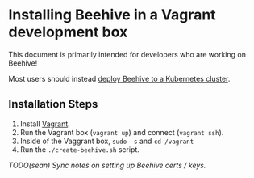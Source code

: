 # Installing Beehive in a Vagrant development box

This document is primarily intended for developers who are working on Beehive!

Most users should instead [deploy Beehive to a Kubernetes cluster](installing-beehive-in-a-kubernetes-cluster.md).

## Installation Steps

1. Install [Vagrant](https://www.vagrantup.com).
2. Run the Vagrant box (`vagrant up`) and connect (`vagrant ssh`).
3. Inside of the Vaggrant box, `sudo -s` and `cd /vagrant`
4. Run the `./create-beehive.sh` script.

_TODO(sean) Sync notes on setting up Beehive certs / keys._
